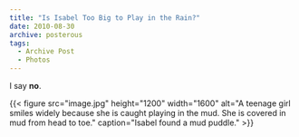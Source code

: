 ```yaml
---
title: "Is Isabel Too Big to Play in the Rain?"
date: 2010-08-30
archive: posterous
tags: 
  - Archive Post
  - Photos
---
```


I say **no**.

{{< figure 
	src="image.jpg" 
	height="1200" 
	width="1600" 
	alt="A teenage girl smiles widely because she is caught playing in the mud. She is covered in mud from head to toe." 
	caption="Isabel found a mud puddle." >}}